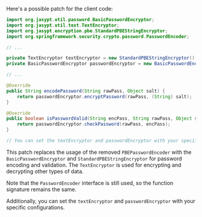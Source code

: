 Here's a possible patch for the client code:
```java
import org.jasypt.util.password.BasicPasswordEncryptor;
import org.jasypt.util.text.TextEncryptor;
import org.jasypt.encryption.pbe.StandardPBEStringEncryptor;
import org.springframework.security.crypto.password.PasswordEncoder;

// ...

private TextEncryptor textEncryptor = new StandardPBEStringEncryptor();
private BasicPasswordEncryptor passwordEncryptor = new BasicPasswordEncryptor();

// ...

@Override
public String encodePassword(String rawPass, Object salt) {
    return passwordEncryptor.encryptPassword(rawPass, (String) salt);
}

@Override
public boolean isPasswordValid(String encPass, String rawPass, Object salt) {
    return passwordEncryptor.checkPassword(rawPass, encPass);
}

// You can set the textEncryptor and passwordEncryptor with your specific configurations
```

This patch replaces the usage of the removed `PBEPasswordEncoder` with the `BasicPasswordEncryptor` and `StandardPBEStringEncryptor` for password encoding and validation. The `TextEncryptor` is used for encrypting and decrypting other types of data.

Note that the `PasswordEncoder` interface is still used, so the function signature remains the same.

Additionally, you can set the `textEncryptor` and `passwordEncryptor` with your specific configurations.